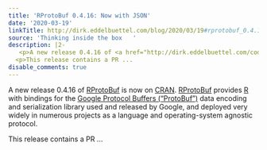 ```yaml
---
title: 'RProtoBuf 0.4.16: Now with JSON'
date: '2020-03-19'
linkTitle: http://dirk.eddelbuettel.com/blog/2020/03/19#rprotobuf_0.4.16
source: 'Thinking inside the box   '
description: |2-
   <p>A new release 0.4.16 of <a href="http://dirk.eddelbuettel.com/code/rprotobuf.html">RProtoBuf</a> is now on <a href="https://cran.r-project.org">CRAN</a>. <a href="http://dirk.eddelbuettel.com/code/rprotobuf.html">RProtoBuf</a> provides <a href="http://www.r-project.org">R</a> with bindings for the <a href="https://github.com/google/protobuf">Google Protocol Buffers (“ProtoBuf”)</a> data encoding and serialization library used and released by Google, and deployed very widely in numerous projects as a language and operating-system agnostic protocol.</p>
  <p>This release contains a PR ...
disable_comments: true
---
```

 <p>A new release 0.4.16 of <a href="http://dirk.eddelbuettel.com/code/rprotobuf.html">RProtoBuf</a> is now on <a href="https://cran.r-project.org">CRAN</a>. <a href="http://dirk.eddelbuettel.com/code/rprotobuf.html">RProtoBuf</a> provides <a href="http://www.r-project.org">R</a> with bindings for the <a href="https://github.com/google/protobuf">Google Protocol Buffers (“ProtoBuf”)</a> data encoding and serialization library used and released by Google, and deployed very widely in numerous projects as a language and operating-system agnostic protocol.</p>
<p>This release contains a PR ...